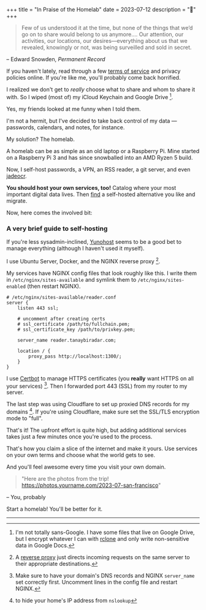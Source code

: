 +++
title = "In Praise of the Homelab"
date = 2023-07-12
description = "🌳"
+++

> Few of us understood it at the time, but none of the things that we’d go on to share would belong to us anymore.... Our attention, our activities, our locations, our desires—everything about us that we revealed, knowingly or not, was being surveilled and sold in secret.

– Edward Snowden, *Permanent Record*

If you haven't lately, read through a few [terms of service](https://tosdr.org/) and privacy policies online. If you're like me, you'll probably come back horrified.

I realized we don't get to *really* choose what to share and whom to share it with. So I wiped (most of) my iCloud Keychain and Google Drive [^1].

Yes, my friends looked at me funny when I told them.

I'm not a hermit, but I've decided to take back control of my data — passwords, calendars, and notes, for instance.

My solution? The homelab.

A homelab can be as simple as an old laptop or a Raspberry Pi. Mine started on a Raspberry Pi 3 and has since snowballed into an AMD Ryzen 5 build.

Now, I self-host passwords, a VPN, an RSS reader, a git server, and even [jadeocr](https://next.jadeocr.com/).



**You should host your own services, too!** Catalog where your most important digital data lives. Then [find](https://github.com/awesome-selfhosted/awesome-selfhosted) a self-hosted alternative you like and migrate.

Now, here comes the involved bit:

### A very brief guide to self-hosting

If you're less sysadmin-inclined, [Yunohost](https://yunohost.org/#/) seems to be a good bet to manage everything (although I haven't used it myself).

I use Ubuntu Server, Docker, and the NGINX reverse proxy [^2].

My services have NGINX config files that look roughly like this. I write them in `/etc/nginx/sites-available` and symlink them to `/etc/nginx/sites-enabled` (then restart NGINX).

```
# /etc/nginx/sites-available/reader.conf
server {
	listen 443 ssl;

	# uncomment after creating certs
	# ssl_certificate /path/to/fullchain.pem;
	# ssl_certificate_key /path/to/privkey.pem;

	server_name reader.tanaybiradar.com;

	location / {
		proxy_pass http://localhost:1300/;
	}
}
```

I use [Certbot](https://certbot.eff.org/) to manage HTTPS certificates (you **really** want HTTPS on all your services) [^3]. Then I forwarded port 443 (SSL) from my router to my server.

The last step was using Cloudflare to set up proxied DNS records for my domains [^4]. If you're using Cloudflare, make sure set the SSL/TLS encryption mode to "full".

That's it! The upfront effort is quite high, but adding additional services takes just a few minutes once you're used to the process.

That's how you claim a slice of the internet and make it yours. Use services on your own terms and choose what the world gets to see.

And you'll feel awesome every time you visit your own domain.

> "Here are the photos from the trip! https://photos.yourname.com/2023-07-san-francisco"

– You, probably

Start a homelab! You'll be better for it.

---

[^1]: I'm not totally sans-Google. I have some files that live on Google Drive, but I encrypt whatever I can with [rclone](https://rclone.org/) and only write non-sensitive data in Google Docs.

[^2]: A [reverse proxy](https://www.cloudflare.com/learning/cdn/glossary/reverse-proxy/) just directs incoming requests on the same server to their appropriate destinations.

[^3]: Make sure to have your domain's DNS records and NGINX `server_name` set correctly first. Uncomment lines in the config file and restart NGINX.

[^4]: to hide your home's IP address from `nslookup`
